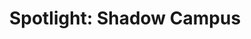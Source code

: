 ---
layout: post
title: 'Spotlight: Shadow Campus'
story: 'http://www.bostonglobe.com/metro/2014/05/03/allston-fire-overcrowded-house-takes-promising-student-life/THC5c82P53NQdsSAETKurK/story.html'
text: 'A three part series that investigates the off-campus housing situation in Boston.'
vimeo: '<iframe src="//player.vimeo.com/video/94373171?title=0&amp;byline=0&amp;portrait=0&amp;color=ffffff" width="640" height="338" frameborder="0" webkitallowfullscreen mozallowfullscreen allowfullscreen></iframe>'
---